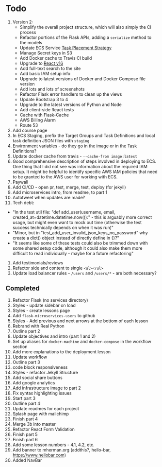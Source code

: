 # Todo

1. Version 2:
    - Simplify the overall project structure, which will also simply the CI process
    - Refactor portions of the Flask APIs, adding a `serialize` method to the models
    - Update ECS Service [Task Placement Strategy](http://docs.aws.amazon.com/AmazonECS/latest/developerguide/task-placement-strategies.html)
    - Manage Secret keys in S3
    - Add Docker cache to Travis CI build
    - Upgrade to [React v16](https://reactjs.org/blog/2017/09/26/react-v16.0.html)
    - Add full-text search to the site
    - Add basic IAM setup info
    - Upgrade to latest versions of Docker and Docker Compose file version
    - Add lots and lots of screenshots
    - Refactor Flask error handlers to clean up the views
    - Update Bootstrap 3 to 4
    - Upgrade to the latest versions of Python and Node
    - Add client-side React tests
    - Cache with Flask-Cache
    - AWS Billing Alarm
    - Route 53
1. Add course page
1. In ECS Staging, prefix the Target Groups and Task Definitions and local task definition JSON files with `staging`
1. Environment variables - do they go in the image or in the Task Definitions?
1. Update docker cache from travis - `--cache-from image:latest`
1. Good comprehensive description of steps involved in deploying to ECS.
One thing that I did not see was information about the required IAM setup. It might be helpful to identify specific AWS IAM policies that need to be granted to the AWS user for working with ECS.
1. Paywall
1. Add CI/CD - open pr, test, merge, test, deploy (for jekyll)
1. Add microservices intro, from readme, to part 1
1. Autotweet when updates are made?
1. Tech debt:
  - "In the test util file: "def add_user(username, email, created_at=datetime.datetime.now()):" - this is arguably more correct usage, but might even want to mock out time (otherwise the test success technically depends on when it was run)"
  - "Minor, but in "test_add_user_invalid_json_keys_no_password" why create a dict() object instead of directly define in {}?"
  - "It seems like some of these tests could also be trimmed down with some shared setup code, although it could also make them more difficult to read individually - maybe for a future refactoring"
1. Add testimonials/reviews
1. Refactor side and content to single `<ul></ul>`
1. Update load balancer rules - `/users` and `/users/*` - are both necessary?

## Completed

1. Refactor Flask (no services directory)
1. Styles - update sidebar on load
1. Styles - create lessons page
1. Add `flask-microservices-users` to github
1. Styles - Add previous and next arrows at the bottom of each lesson
1. Rebrand with Real Python
1. Outline part 2
1. Update objectives and intro (part 1 and 2)
1. Set up aliases for `docker-machine` and `docker-compose` in the workflow section
1. Add more explanations to the deployment lesson
1. Update workflow
1. Outline part 3
1. code block responsiveness
1. Styles - refactor Jekyll Structure
1. Add social share buttons
1. Add google analytics
1. Add infrastructure image to part 2
1. Fix syntax highlighting issues
1. Start part 3
1. Outline part 4
1. Update readmes for each project
1. Splash page with mailchimp
1. Finish part 4
1. Merge 3b into master
1. Refactor React Form Validation
1. Finish part 5
1. Finish part 6
1. Add some lesson numbers - 4.1, 4.2, etc.
1. Add banner to mherman.org (addthis?, hello-bar, https://www.hellobar.com)
1. Added NavBar
